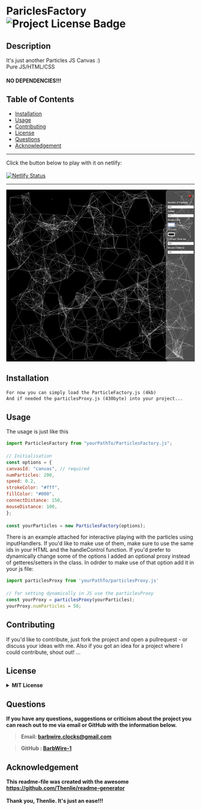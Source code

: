 
  # PariclesFactory  ![Project License Badge](https://img.shields.io/badge/license-MIT-brightgreen)

  ## Description

  It's just another Particles JS Canvas :)<br>
  Pure JS/HTML/CSS

  #### NO DEPENDENCIES!!!

  ## Table of Contents

  * [Installation](#Installation)
  * [Usage](#Usage)
  * [Contributing](#Contributing)
  * [License](#license)
  * [Questions](#Questions)
  * [Acknowledgement](#Acknowledgement)

  ***
  Click the button below to play with it on netlify:<br><br>
  [![Netlify Status](https://api.netlify.com/api/v1/badges/ba7818d0-76da-49a3-bd61-e75e9c130101/deploy-status)](https://particles-factory.netlify.app/)
  ***
![PartilesFactory_Image](/Particles-Factory.png)
  ## Installation
    For now you can simply load the ParticleFactory.js (4kb)
    And if needed the particlesProxy.js (430byte) into your project...


  ## Usage

  The usage is just like this
  ```js
  import ParticlesFactory from "yourPathTo/ParticlesFactory.js";

// Initialisation
const options = {
  canvasId: "canvas", // required
  numParticles: 200,
  speed: 0.2,
  strokeColor: "#fff",
  fillColor: "#000",
  connectDistance: 150,
  mouseDistance: 100,
};

const yourParticles = new ParticlesFactory(options);
```
There is an example attached for interactive playing with the particles using inputHandlers.
If you'd like to make use of them, make sure to use the same ids in your HTML and the handleControl function.
If you'd prefer to dynamically change some of the options I added an optional proxy instead of getteres/setters in the class.
In odrder to make use of that option add it in your js file:

```js
import particlesProxy from 'yourPathTo/particlesProxy.js'

// for setting dynamically in JS use the particlesProxy
const yourProxy = particlesProxy(yourParticles);
yourProxy.numParticles = 50;

```

  ## Contributing

  If you'd like to contribute, just fork the project and open a pullrequest - or discuss your ideas with me. Also if you got an idea for a project where I could contribute, shout out! ...


  ## License


<details>
 <summary><b>MIT License<b></summary>
<br>
Copyright (c) 2023 BarbWire-1

Permission is hereby granted, free of charge, to any person obtaining a copy
of this software and associated documentation files (the "Software"), to deal
in the Software without restriction, including without limitation the rights
to use, copy, modify, merge, publish, distribute, sublicense, and/or sell
copies of the Software, and to permit persons to whom the Software is
furnished to do so, subject to the following conditions:

The above copyright notice and this permission notice shall be included in all
copies or substantial portions of the Software.

THE SOFTWARE IS PROVIDED "AS IS", WITHOUT WARRANTY OF ANY KIND, EXPRESS OR
IMPLIED, INCLUDING BUT NOT LIMITED TO THE WARRANTIES OF MERCHANTABILITY,
FITNESS FOR A PARTICULAR PURPOSE AND NONINFRINGEMENT. IN NO EVENT SHALL THE
AUTHORS OR COPYRIGHT HOLDERS BE LIABLE FOR ANY CLAIM, DAMAGES OR OTHER
LIABILITY, WHETHER IN AN ACTION OF CONTRACT, TORT OR OTHERWISE, ARISING FROM,
OUT OF OR IN CONNECTION WITH THE SOFTWARE OR THE USE OR OTHER DEALINGS IN THE
SOFTWARE..</br>
    </details>



  ## Questions

  If you have any questions, suggestions or criticism about the project you can reach out to me via email or GitHub with the information below.

  >Email: barbwire.clocks@gmail.com

  >GitHub : [BarbWire-1](https://github.com/BarbWire-1)



  ## Acknowledgement
  This readme-file was created with the awesome
  https://github.com/Thenlie/readme-generator<br><br>
  Thank you, Thenlie. It's just an ease!!!
